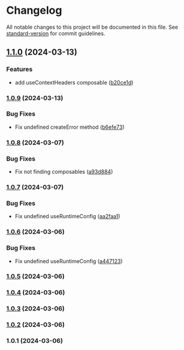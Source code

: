 # Changelog

All notable changes to this project will be documented in this file. See [standard-version](https://github.com/conventional-changelog/standard-version) for commit guidelines.

## [1.1.0](https://github.com/antify/database-module/compare/v1.0.9...v1.1.0) (2024-03-13)


### Features

* add useContextHeaders composable ([b20ce1d](https://github.com/antify/database-module/commit/b20ce1d2705b47d0be910ff3a28ae1f117cd759d))

### [1.0.9](https://github.com/antify/database-module/compare/v1.0.8...v1.0.9) (2024-03-13)


### Bug Fixes

* Fix undefined createError method ([b6efe73](https://github.com/antify/database-module/commit/b6efe73055e663d3ddd907e8b3d2c8b0f263f6fd))

### [1.0.8](https://github.com/antify/database-module/compare/v1.0.7...v1.0.8) (2024-03-07)


### Bug Fixes

* Fix not finding composables ([a93d884](https://github.com/antify/database-module/commit/a93d88455092784fb1750db732d946a05f6cf424))

### [1.0.7](https://github.com/antify/database-module/compare/v1.0.6...v1.0.7) (2024-03-07)


### Bug Fixes

* Fix undefined useRuntimeConfig ([aa2faa1](https://github.com/antify/database-module/commit/aa2faa1cb204a401bbe605f9e95a916b40db604b))

### [1.0.6](https://github.com/antify/database-module/compare/v1.0.5...v1.0.6) (2024-03-06)


### Bug Fixes

* Fix undefined useRuntimeConfig ([a447123](https://github.com/antify/database-module/commit/a4471233ad81ece3d3417067c2bdd1cd005ea98c))

### [1.0.5](https://github.com/antify/database-module/compare/v1.0.4...v1.0.5) (2024-03-06)

### [1.0.4](https://github.com/antify/database-module/compare/v1.0.3...v1.0.4) (2024-03-06)

### [1.0.3](https://github.com/antify/database-module/compare/v1.0.2...v1.0.3) (2024-03-06)

### [1.0.2](https://github.com/antify/database-module/compare/v1.0.1...v1.0.2) (2024-03-06)

### 1.0.1 (2024-03-06)
